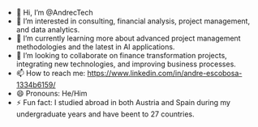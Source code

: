 - 👋 Hi, I’m @AndrecTech
- 👀 I’m interested in consulting, financial analysis, project management, and data analytics.
- 🌱 I’m currently learning more about advanced project management methodologies and the latest in AI applications.
- 💞️ I’m looking to collaborate on finance transformation projects, integrating new technologies, and improving business processes.
- 📫 How to reach me: https://www.linkedin.com/in/andre-escobosa-1334b6159/
- 😄 Pronouns: He/Him
- ⚡ Fun fact: I studied abroad in both Austria and Spain during my undergraduate years and have beent to 27 countries.

<!---
AndrecTech/AndrecTech is a ✨ special ✨ repository because its `README.md` (this file) appears on your GitHub profile.
You can click the Preview link to take a look at your changes.
--->
